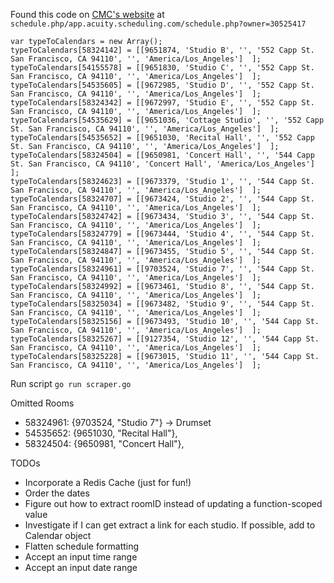 
Found this code on [CMC's website](https://sfcmc.org/events/event-space-rentals/) at `schedule.php/app.acuity.scheduling.com/schedule.php?owner=30525417`

```
var typeToCalendars = new Array();
typeToCalendars[58324142] = [[9651874, 'Studio B', '', '552 Capp St. San Francisco, CA 94110', '', 'America/Los_Angeles']  ];
typeToCalendars[54155578] = [[9651830, 'Studio C', '', '552 Capp St. San Francisco, CA 94110', '', 'America/Los_Angeles']  ];
typeToCalendars[54535605] = [[9672985, 'Studio D', '', '552 Capp St. San Francisco, CA 94110', '', 'America/Los_Angeles']  ];
typeToCalendars[58324342] = [[9672997, 'Studio E', '', '552 Capp St. San Francisco, CA 94110', '', 'America/Los_Angeles']  ];
typeToCalendars[54535629] = [[9651036, 'Cottage Studio', '', '552 Capp St. San Francisco, CA 94110', '', 'America/Los_Angeles']  ];
typeToCalendars[54535652] = [[9651030, 'Recital Hall', '', '552 Capp St. San Francisco, CA 94110', '', 'America/Los_Angeles']  ];
typeToCalendars[58324504] = [[9650981, 'Concert Hall', '', '544 Capp St. San Francisco, CA 94110', 'Concert Hall', 'America/Los_Angeles']  ];
typeToCalendars[58324623] = [[9673379, 'Studio 1', '', '544 Capp St. San Francisco, CA 94110', '', 'America/Los_Angeles']  ];
typeToCalendars[58324707] = [[9673424, 'Studio 2', '', '544 Capp St. San Francisco, CA 94110', '', 'America/Los_Angeles']  ];
typeToCalendars[58324742] = [[9673434, 'Studio 3', '', '544 Capp St. San Francisco, CA 94110', '', 'America/Los_Angeles']  ];
typeToCalendars[58324779] = [[9673444, 'Studio 4', '', '544 Capp St. San Francisco, CA 94110', '', 'America/Los_Angeles']  ];
typeToCalendars[58324847] = [[9673455, 'Studio 5', '', '544 Capp St. San Francisco, CA 94110', '', 'America/Los_Angeles']  ];
typeToCalendars[58324961] = [[9703524, 'Studio 7', '', '544 Capp St. San Francisco, CA 94110', '', 'America/Los_Angeles']  ];
typeToCalendars[58324992] = [[9673461, 'Studio 8', '', '544 Capp St. San Francisco, CA 94110', '', 'America/Los_Angeles']  ];
typeToCalendars[58325034] = [[9673482, 'Studio 9', '', '544 Capp St. San Francisco, CA 94110', '', 'America/Los_Angeles']  ];
typeToCalendars[58325156] = [[9673493, 'Studio 10', '', '544 Capp St. San Francisco, CA 94110', '', 'America/Los_Angeles']  ];
typeToCalendars[58325267] = [[9127354, 'Studio 12', '', '544 Capp St. San Francisco, CA 94110', '', 'America/Los_Angeles']  ];
typeToCalendars[58325228] = [[9673015, 'Studio 11', '', '544 Capp St. San Francisco, CA 94110', '', 'America/Los_Angeles']  ];
```

Run script
`go run scraper.go`

Omitted Rooms
- 58324961: {9703524, "Studio 7"} -> Drumset
- 54535652: {9651030, "Recital Hall"},
- 58324504: {9650981, "Concert Hall"},

TODOs
- Incorporate a Redis Cache (just for fun!)
- Order the dates
- Figure out how to extract roomID instead of updating a function-scoped value
- Investigate if I can get extract a link for each studio. If possible, add to Calendar object
- Flatten schedule formatting
- Accept an input time range
- Accept an input date range
